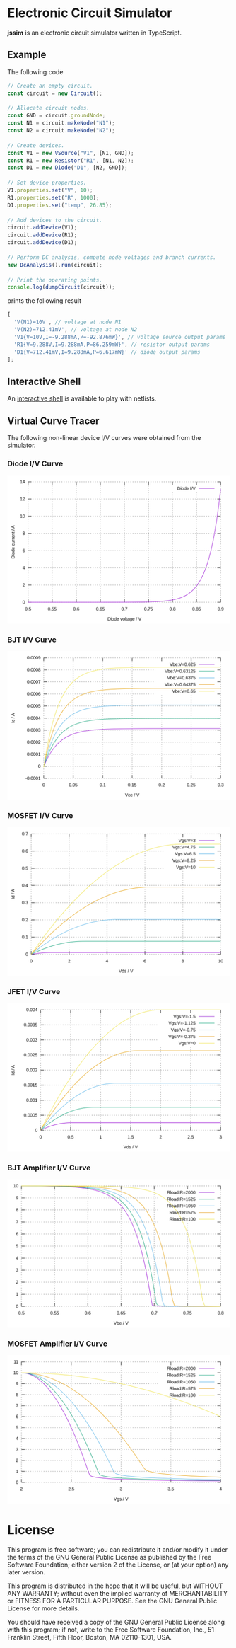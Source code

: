 # Electronic Circuit Simulator

**jssim** is an electronic circuit simulator written in TypeScript.

## Example

The following code

```typescript
// Create an empty circuit.
const circuit = new Circuit();

// Allocate circuit nodes.
const GND = circuit.groundNode;
const N1 = circuit.makeNode("N1");
const N2 = circuit.makeNode("N2");

// Create devices.
const V1 = new VSource("V1", [N1, GND]);
const R1 = new Resistor("R1", [N1, N2]);
const D1 = new Diode("D1", [N2, GND]);

// Set device properties.
V1.properties.set("V", 10);
R1.properties.set("R", 1000);
D1.properties.set("temp", 26.85);

// Add devices to the circuit.
circuit.addDevice(V1);
circuit.addDevice(R1);
circuit.addDevice(D1);

// Perform DC analysis, compute node voltages and branch currents.
new DcAnalysis().run(circuit);

// Print the operating points.
console.log(dumpCircuit(circuit));
```

prints the following result

```typescript
[
  'V(N1)=10V', // voltage at node N1
  'V(N2)=712.41mV', // voltage at node N2
  'V1{V=10V,I=-9.288mA,P=-92.876mW}', // voltage source output params
  'R1{V=9.288V,I=9.288mA,P=86.259mW}', // resistor output params
  'D1{V=712.41mV,I=9.288mA,P=6.617mW}' // diode output params
];
```

## Interactive Shell

An [interactive shell](https://aradzie.github.io/jssim/) is available to play with netlists.

## Virtual Curve Tracer

The following non-linear device I/V curves were obtained from the simulator.

### Diode I/V Curve

![Diode I/V curve](examples/iv-diode.svg)

### BJT I/V Curve

![BJT I/V curve](examples/iv-bjt.svg)

### MOSFET I/V Curve

![MOSFET I/V curve](examples/iv-mosfet.svg)

### JFET I/V Curve

![JFET I/V curve](examples/iv-jfet.svg)

### BJT Amplifier I/V Curve

![BJT Amplifier I/V curve](examples/amp-bjt.svg)

### MOSFET Amplifier I/V Curve

![MOSFET Amplifier I/V curve](examples/amp-mosfet.svg)

# License

This program is free software; you can redistribute it and/or modify it under
the terms of the GNU General Public License as published by the Free Software
Foundation; either version 2 of the License, or (at your option) any later
version.

This program is distributed in the hope that it will be useful, but WITHOUT ANY
WARRANTY; without even the implied warranty of MERCHANTABILITY or FITNESS FOR A
PARTICULAR PURPOSE. See the GNU General Public License for more details.

You should have received a copy of the GNU General Public License along with
this program; if not, write to the Free Software Foundation, Inc., 51 Franklin
Street, Fifth Floor, Boston, MA 02110-1301, USA.
